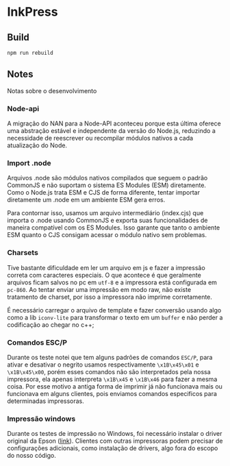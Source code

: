 # InkPress



## Build

```bash
npm run rebuild
```

## Notes

Notas sobre o desenvolvimento

### Node-api
A migração do NAN para a Node-API aconteceu porque esta última oferece uma abstração estável e independente da versão do Node.js, reduzindo a necessidade de reescrever ou recompilar módulos nativos a cada atualização do Node.

### Import .node
Arquivos .node são módulos nativos compilados que seguem o padrão CommonJS e não suportam o sistema ES Modules (ESM) diretamente. Como o Node.js trata ESM e CJS de forma diferente, tentar importar diretamente um .node em um ambiente ESM gera erros.

Para contornar isso, usamos um arquivo intermediário (index.cjs) que importa o .node usando CommonJS e exporta suas funcionalidades de maneira compatível com os ES Modules. Isso garante que tanto o ambiente ESM quanto o CJS consigam acessar o módulo nativo sem problemas.



### Charsets
Tive bastante dificuldade em ler um arquivo em js e fazer a impressão correta com caracteres especiais. O que acontece é que geralmente arquivos ficam salvos no pc em `utf-8` e a impressora está configurada em `pc-860`. Ao tentar enviar uma impressão em modo raw, não existe tratamento de charset, por isso a impressora não imprime corretamente.

É necessário carregar o arquivo de template e fazer conversão usando algo como a lib `iconv-lite` para transformar o texto em um `buffer` e não perder a codificação ao chegar no c++;


### Comandos ESC/P
Durante os teste notei que tem alguns padrões de comandos `ESC/P`, para ativar e desativar o negrito usamos respectivamente `\x1B\x45\x01` e `\x1B\x45\x00`, porém esses comandos não são interpretados pela nossa impressora, ela apenas interpreta `\x1B\x45` e `\x1B\x46` para fazer a mesma coisa.
Por esse motivo a antiga forma de imprimir já não funcionava mais ou funcionava em alguns clientes, pois enviamos comandos especificos para determinadas impressoras.

### Impressão windows
Durante os testes de impressão no Windows, foi necessário instalar o driver original da Epson ([link](https://ftp.epson.com/drivers/epson15229.exe)). Clientes com outras impressoras podem precisar de configurações adicionais, como instalação de drivers, algo fora do escopo do nosso código.